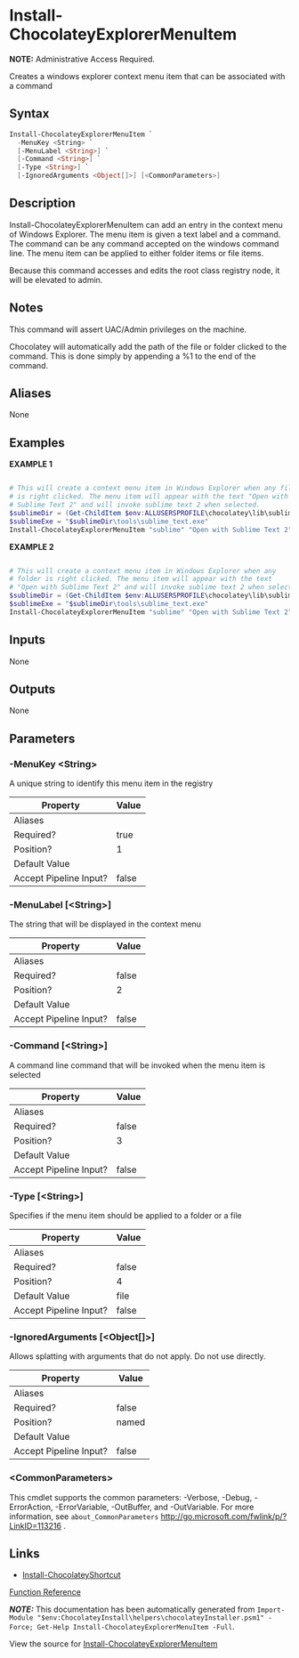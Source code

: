 ﻿---
Order: 220
xref: install-chocolateyexplorermenuitem
Title: Install-ChocolateyExplorerMenuItem
Description: Information on Install-ChocolateyExplorerMenuItem function
RedirectFrom: docs/helpers-install-chocolatey-explorer-menu-item
---

# Install-ChocolateyExplorerMenuItem

<!-- This documentation is automatically generated from https://github.com/chocolatey/choco/blob/stable/src/chocolatey.resources/helpers/functions/Install-ChocolateyExplorerMenuItem.ps1 using https://github.com/chocolatey/choco/blob/stable/GenerateDocs.ps1. Contributions are welcome at the original location(s). -->

**NOTE:** Administrative Access Required.

Creates a windows explorer context menu item that can be associated with
a command

## Syntax

~~~powershell
Install-ChocolateyExplorerMenuItem `
  -MenuKey <String> `
  [-MenuLabel <String>] `
  [-Command <String>] `
  [-Type <String>] `
  [-IgnoredArguments <Object[]>] [<CommonParameters>]
~~~

## Description

Install-ChocolateyExplorerMenuItem can add an entry in the context menu
of Windows Explorer. The menu item is given a text label and a command.
The command can be any command accepted on the windows command line. The
menu item can be applied to either folder items or file items.

Because this command accesses and edits the root class registry node, it
will be elevated to admin.

## Notes

This command will assert UAC/Admin privileges on the machine.

Chocolatey will automatically add the path of the file or folder clicked
to the command. This is done simply by appending a %1 to the end of the
command.

## Aliases

None

## Examples

 **EXAMPLE 1**

~~~powershell

# This will create a context menu item in Windows Explorer when any file
# is right clicked. The menu item will appear with the text "Open with
# Sublime Text 2" and will invoke sublime text 2 when selected.
$sublimeDir = (Get-ChildItem $env:ALLUSERSPROFILE\chocolatey\lib\sublimetext* | select $_.last)
$sublimeExe = "$sublimeDir\tools\sublime_text.exe"
Install-ChocolateyExplorerMenuItem "sublime" "Open with Sublime Text 2" $sublimeExe
~~~

**EXAMPLE 2**

~~~powershell

# This will create a context menu item in Windows Explorer when any
# folder is right clicked. The menu item will appear with the text
# "Open with Sublime Text 2" and will invoke sublime text 2 when selected.
$sublimeDir = (Get-ChildItem $env:ALLUSERSPROFILE\chocolatey\lib\sublimetext* | select $_.last)
$sublimeExe = "$sublimeDir\tools\sublime_text.exe"
Install-ChocolateyExplorerMenuItem "sublime" "Open with Sublime Text 2" $sublimeExe "directory"
~~~

## Inputs

None

## Outputs

None

## Parameters

###  -MenuKey &lt;String&gt;
A unique string to identify this menu item in the registry

Property               | Value
---------------------- | -----
Aliases                |
Required?              | true
Position?              | 1
Default Value          |
Accept Pipeline Input? | false

###  -MenuLabel [&lt;String&gt;]
The string that will be displayed in the context menu

Property               | Value
---------------------- | -----
Aliases                |
Required?              | false
Position?              | 2
Default Value          |
Accept Pipeline Input? | false

###  -Command [&lt;String&gt;]
A command line command that will be invoked when the menu item is
selected

Property               | Value
---------------------- | -----
Aliases                |
Required?              | false
Position?              | 3
Default Value          |
Accept Pipeline Input? | false

###  -Type [&lt;String&gt;]
Specifies if the menu item should be applied to a folder or a file

Property               | Value
---------------------- | -----
Aliases                |
Required?              | false
Position?              | 4
Default Value          | file
Accept Pipeline Input? | false

###  -IgnoredArguments [&lt;Object[]&gt;]
Allows splatting with arguments that do not apply. Do not use directly.

Property               | Value
---------------------- | -----
Aliases                |
Required?              | false
Position?              | named
Default Value          |
Accept Pipeline Input? | false

### &lt;CommonParameters&gt;

This cmdlet supports the common parameters: -Verbose, -Debug, -ErrorAction, -ErrorVariable, -OutBuffer, and -OutVariable. For more information, see `about_CommonParameters` http://go.microsoft.com/fwlink/p/?LinkID=113216 .


## Links

 * [Install-ChocolateyShortcut](xref:install-chocolateyshortcut)


[Function Reference](xref:powershell-reference)

***NOTE:*** This documentation has been automatically generated from `Import-Module "$env:ChocolateyInstall\helpers\chocolateyInstaller.psm1" -Force; Get-Help Install-ChocolateyExplorerMenuItem -Full`.

View the source for [Install-ChocolateyExplorerMenuItem](https://github.com/chocolatey/choco/blob/stable/src/chocolatey.resources/helpers/functions/Install-ChocolateyExplorerMenuItem.ps1)
